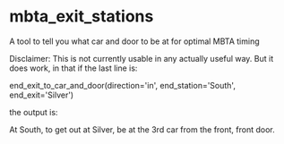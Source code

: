 # mbta_exit_stations
A tool to tell you what car and door to be at for optimal MBTA timing


Disclaimer: This is not currently usable in any actually useful way. But it does work, in that if the last line is:

end_exit_to_car_and_door(direction='in', end_station='South', end_exit='Silver')

the output is:

At South, to get out at Silver, be at the 3rd car from the front, front door.
